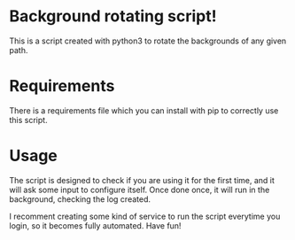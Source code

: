 # Background rotating script!
This is a script created with python3 to rotate the backgrounds of any given path.

# Requirements
There is a requirements file which you can install with pip to correctly use this script.

# Usage
The script is designed to check if you are using it for the first time, and it will ask some input to configure itself. Once done once, it will run in the background, checking the log created.

I recomment creating some kind of service to run the script everytime you login, so it becomes fully automated. Have fun!
